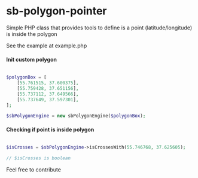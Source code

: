# sb-polygon-pointer
Simple PHP class that provides tools to define is a point (latitude/longitude) is inside the polygon 

See the example at example.php

#### Init custom polygon ####
```PHP

$polygonBox = [
    [55.761515, 37.600375],
    [55.759428, 37.651156],
    [55.737112, 37.649566],
    [55.737649, 37.597301],
];

$sbPolygonEngine = new sbPolygonEngine($polygonBox);

```

#### Checking if point is inside polygon ####

```PHP

$isCrosses = $sbPolygonEngine->isCrossesWith(55.746768, 37.625605);

// $isCrosses is boolean

```

Feel free to contribute
